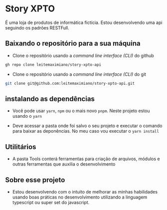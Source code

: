 # Story XPTO

É uma loja de produtos de informática fictícia. Estou desenvolvendo uma api seguindo os padrões RESTFull.

## Baixando o repositório para a sua máquina

- Clone o repositório usando a *command line interface (CLI)* do github

```bash
gh repo clone leitemaximiano/story-xpto-api
```

- Clone o repositório usando a *command line interface (CLI)* do git

```bash
git clone git@github.com:leitemaximiano/story-xpto-api.git
```

## instalando as dependências

- Você pode usar `yarn`, `npm` ou o mais novo `pnpm`. Neste projeto estou usando o `yarn`

- Deve acessar a pasta onde foi salvo o seu projeto e executar o comando para baixar as deponências. No meu caso vou executar o `yarn install`

## Utilitários

- A pasta Tools conterá ferramentas para criação de arquivos, módulos e outras ferramentas que auxilia o desenvolvimento

## Sobre esse projeto

- Estou desenvolvendo com o intuito de melhorar as minhas habilidades usando boas práticas no desenvolvimento utilizando a linguagem typescript ou super set do javascript.


